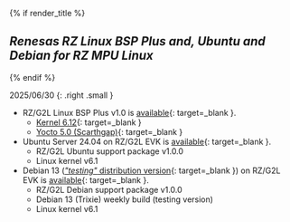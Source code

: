 {% if render_title %}

## *Renesas RZ Linux BSP Plus and, Ubuntu and Debian for RZ MPU Linux*

{% endif %}

2025/06/30
{: .right .small }

* RZ/G2L Linux BSP Plus v1.0 is [available](https://renesas-rz.github.io/rz_linux_bsp_plus/#whats-new){: target=_blank }.
    * [Kernel 6.12](https://www.kernel.org/doc/html/v6.12/){: target=_blank }
    * [Yocto 5.0 (Scarthgap)](https://docs.yoctoproject.org/next/migration-guides/release-5.0.html){: target=_blank }
* Ubuntu Server 24.04 on RZ/G2L EVK is [available](https://renesas-rz.github.io/rz_linux_distros/#whats-new){: target=_blank }.
    * RZ/G2L Ubuntu support package v1.0.0
    * Linux kernel v6.1
* Debian 13 ([*"testing"* distribution version](https://www.debian.org/releases/){: target=_blank }) on RZ/G2L EVK is [available](https://renesas-rz.github.io/rz_linux_distros/#whats-new){: target=_blank }.
    * RZ/G2L Debian support package v1.0.0
    * Debian 13 (Trixie) weekly build (testing version)
    * Linux kernel v6.1

